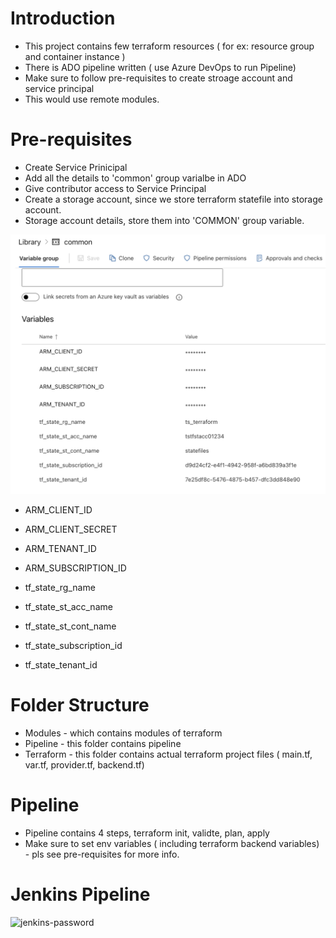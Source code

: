 # Introduction

- This project contains few terraform resources ( for ex: resource group and container instance )
- There is ADO pipeline written ( use Azure DevOps to run Pipeline)
- Make sure to follow pre-requisites to create stroage account and service principal
- This would use remote modules.

# Pre-requisites
 - Create Service Prinicipal
 - Add all the details to 'common' group varialbe in ADO
 - Give contributor access to Service Principal
 - Create a storage account, since we store terraform statefile into storage account.
 - Storage account details, store them into 'COMMON' group variable.

  ![Common](./img/common.png)

 * ARM_CLIENT_ID
 * ARM_CLIENT_SECRET
 * ARM_TENANT_ID
 * ARM_SUBSCRIPTION_ID

 * tf_state_rg_name
 * tf_state_st_acc_name
 * tf_state_st_cont_name
 * tf_state_subscription_id
 * tf_state_tenant_id

# Folder Structure
- Modules - which contains modules of terraform
- Pipeline - this folder contains pipeline
- Terraform - this folder contains actual terraform project files ( main.tf, var.tf, provider.tf, backend.tf)

# Pipeline
- Pipeline contains 4 steps, terraform init, validte, plan, apply 
- Make sure to set env variables ( including terraform backend variables) - pls see pre-requisites for more info.

# Jenkins Pipeline

![jenkins-password](https://github.com/techslateramu/ado-infra-jenkins/assets/123730077/31feb533-a166-4906-a75e-6848587c058c)

